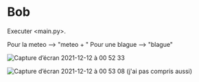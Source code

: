 # Bob

Executer <main.py>.

Pour la meteo --> "meteo + <nom de la ville>"
Pour une blague --> "blague"
  
![Capture d’écran 2021-12-12 à 00 52 33](https://user-images.githubusercontent.com/60844500/145695271-82770e9b-c2a7-4de4-9dbc-c56b0f7cae24.png)
  
![Capture d’écran 2021-12-12 à 00 53 08](https://user-images.githubusercontent.com/60844500/145695272-e4d9e4df-95e6-4a9a-9f9c-fe34a8b45410.png)
(j'ai pas compris aussi)
